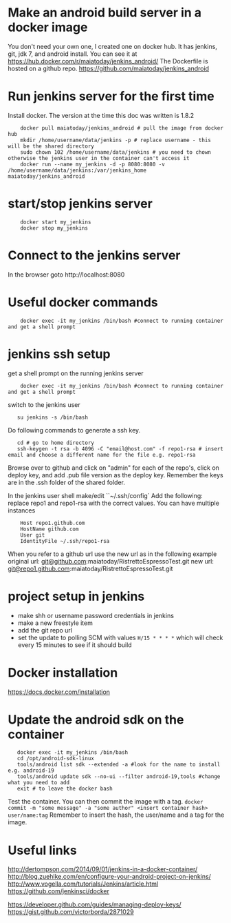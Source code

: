 # Make an android build server in a docker image
You don't need your own one, I created one on docker hub. It has jenkins, git, jdk 7, and android install. You can see it at https://hub.docker.com/r/maiatoday/jenkins_android/
The Dockerfile is hosted on a github repo.
https://github.com/maiatoday/jenkins_android

# Run jenkins server for the first time
Install docker. The version at the time this doc was written is 1.8.2
```
    docker pull maiatoday/jenkins_android # pull the image from docker hub
    mkdir /home/username/data/jenkins -p # replace username - this will be the shared directory
    sudo chown 102 /home/username/data/jenkins # you need to chown otherwise the jenkins user in the container can't access it
    docker run --name my_jenkins -d -p 8080:8080 -v /home/username/data/jenkins:/var/jenkins_home maiatoday/jenkins_android
```

# start/stop jenkins server
```
    docker start my_jenkins
    docker stop my_jenkins
```

# Connect to the jenkins server
In the browser goto http://localhost:8080

# Useful docker commands
```
    docker exec -it my_jenkins /bin/bash #connect to running container and get a shell prompt
```

# jenkins ssh setup
get a shell prompt on the running jenkins server
```
    docker exec -it my_jenkins /bin/bash #connect to running container and get a shell prompt
```
switch to the jenkins user
```
   su jenkins -s /bin/bash
```
Do following commands to generate a ssh key.
```
   cd # go to home directory
   ssh-keygen -t rsa -b 4096 -C "email@host.com" -f repo1-rsa # insert email and choose a different name for the file e.g. repo1-rsa
```
Browse over to github and click on "admin" for each of the repo's, click on deploy key, and add .pub file version as the deploy key. Remember the keys are in the .ssh folder of the shared folder.

In the jenkins user shell make/edit ``~/.ssh/config` Add the following: replace repo1 and repo1-rsa with the correct values. You can have multiple instances
```
    Host repo1.github.com
    HostName github.com
    User git
    IdentityFile ~/.ssh/repo1-rsa
```

When you refer to a github url use the new url as in the following example
  original url:
  git@github.com:maiatoday/RistrettoEspressoTest.git
  new url:
  git@repo1.github.com:maiatoday/RistrettoEspressoTest.git

# project setup in jenkins
* make shh or username password credentials in jenkins
* make a new freestyle item
* add the git repo url
* set the update to  polling SCM with values `H/15 * * * *` which will check every 15 minutes to see if it should build

# Docker installation
https://docs.docker.com/installation

# Update the android sdk on the container
```
   docker exec -it my_jenkins /bin/bash
   cd /opt/android-sdk-linux
   tools/android list sdk --extended -a #look for the name to install e.g. android-19
   tools/android update sdk --no-ui --filter android-19,tools #change what you need to add
   exit # to leave the docker bash
```
Test the container. You can then commit the image with a tag. `docker commit -m "some message" -a "some author" <insert container hash> user/name:tag` Remember to insert the hash, the user/name and a tag for the image.

# Useful links
http://dertompson.com/2014/09/01/jenkins-in-a-docker-container/
http://blog.zuehlke.com/en/configure-your-android-project-on-jenkins/
http://www.vogella.com/tutorials/Jenkins/article.html
https://github.com/jenkinsci/docker

https://developer.github.com/guides/managing-deploy-keys/
https://gist.github.com/victorborda/2871029
